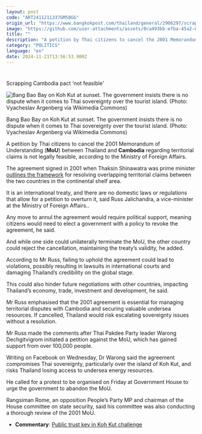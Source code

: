 ```yaml
---
layout: post
code: "ART2411211337GM58GG"
origin_url: "https://www.bangkokpost.com/thailand/general/2906297/scrapping-cambodia-pact-not-feasible"
image: "https://github.com/user-attachments/assets/0ca493bb-efba-45a2-827a-cc90eb4e82b1"
title: ""
description: "A petition by Thai citizens to cancel the 2001 Memorandum of Understanding ( MoU ) between Thailand and  Cambodia  regarding territorial claims is not legally feasible, according to the Ministry of Foreign Affairs."
category: "POLITICS"
language: "en"
date: 2024-11-21T13:56:53.900Z
---
```


# 

Scrapping Cambodia pact ‘not feasible’

![Bang Bao Bay on Koh Kut at sunset. The government insists there is no dispute when it comes to Thai sovereignty over the tourist island. (Photo: Vyacheslav Argenberg via Wikimedia Commons)](https://github.com/user-attachments/assets/8eacaa5d-36f3-445b-9cda-eaa169713e4e)

Bang Bao Bay on Koh Kut at sunset. The government insists there is no dispute when it comes to Thai sovereignty over the tourist island. (Photo: Vyacheslav Argenberg via Wikimedia Commons)

A petition by Thai citizens to cancel the 2001 Memorandum of Understanding (**MoU**) between Thailand and **Cambodia** regarding territorial claims is not legally feasible, according to the Ministry of Foreign Affairs.

The agreement signed in 2001 when Thaksin Shinawatra was prime minister [outlines the framework](https://www.bangkokpost.com/thailand/general/2901586/2001-cambodia-document-still-the-best-way-forward) for resolving overlapping territorial claims between the two countries in the continental shelf area.

It is an international treaty, and there are no domestic laws or regulations that allow for a petition to overturn it, said Russ Jalichandra, a vice-minister at the Ministry of Foreign Affairs..

Any move to annul the agreement would require political support, meaning citizens would need to elect a government with a policy to revoke the agreement, he said.

And while one side could unilaterally terminate the MoU, the other country could reject the cancellation, maintaining the treaty’s validity, he added.

According to Mr Russ, failing to uphold the agreement could lead to violations, possibly resulting in lawsuits in international courts and damaging Thailand’s credibility on the global stage.

This could also hinder future negotiations with other countries, impacting Thailand’s economy, trade, investment and development, he said.

Mr Russ emphasised that the 2001 agreement is essential for managing territorial disputes with Cambodia and securing valuable undersea resources. If cancelled, Thailand would risk escalating sovereignty issues without a resolution.

Mr Russ made the comments after Thai Pakdee Party leader Warong Dechgitvigrom initiated a petition against the MoU, which has gained support from over 100,000 people.

Writing on Facebook on Wednesday, Dr Warong said the agreement compromises Thai sovereignty, particularly over the island of Koh Kut, and risks Thailand losing access to undersea energy resources.

He called for a protest to be organised on Friday at Government House to urge the government to abandon the MoU.

Rangsiman Rome, an opposition People’s Party MP and chairman of the House committee on state security, said his committee was also conducting a thorough review of the 2001 MoU.

*   **Commentary**: [Public trust key in Koh Kut challenge](https://www.bangkokpost.com/opinion/opinion/2904538/public-trust-key-in-koh-kut-challenge)